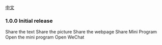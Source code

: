 [中文](CHANGELOG.md)

### 1.0.0 Initial release

Share the text
Share the picture
Share the webpage 
Share Mini Program
Open the mini program
Open WeChat

